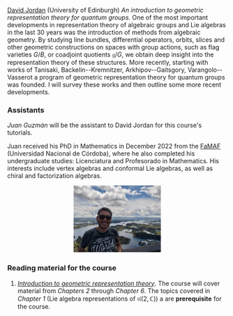 [David Jordan](https://www.maths.ed.ac.uk/~djordan/) (University of Edinburgh)
_An introduction to geometric representation theory for quantum groups._
One of the most important developments in representation theory of algebraic groups and Lie algebras in the last 30 years was the introduction of methods from algebraic geometry.  By studying line bundles, differential operators, orbits, slices and other geometric constructions on spaces with group actions, such as flag varieties $G/B$, or coadjoint quotients $\mathfrak{g}/G$, we obtain deep insight into the representation theory of these structures.  More recently, starting with works of Tanisaki, Backelin--Kremnitzer, Arkhipov--Gaitsgory, Varangolo--Vasserot a program of geometric representation theory for quantum groups was founded.  I will survey these works and then outline some more recent developments.

### Assistants ###

_Juan Guzmán_ will be the assistant to David Jordan for this course's tutorials.

Juan received his PhD in Mathematics in December 2022 from the [FaMAF](https://www.famaf.unc.edu.ar/) (Universidad Nacional de Córdoba), where he also completed his undergraduate studies: Licenciatura and Profesorado in Mathematics. His interests include vertex algebras and conformal Lie algebras, as well as chiral and factorization algebras.

<p align="center"> 
<img src="images/guzman_photo.jpg" alt="Juan Gabriel Guzman" width="200"/>
</p> 

### Reading material for the course ###


1. [_Introduction to geometric representation theory_](jordan/jordan-notes.pdf). The course will cover material from _Chapters 2_ through _Chapter 6_. The topics covered in _Chapter 1_ (Lie algebra representations of $\mathfrak{sl}(2,\mathbb C)$) a are __prerequisite__ for the course.
